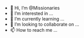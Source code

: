 - 👋 Hi, I’m @Missionaries
- 👀 I’m interested in ...
- 🌱 I’m currently learning ...
- 💞️ I’m looking to collaborate on ...
- 📫 How to reach me ...

<!---
Missionaries/Missionaries is a ✨ special ✨ repository because its `README.md` (this file) appears on your GitHub profile.
You can click the Preview link to take a look at your changes.
--->
